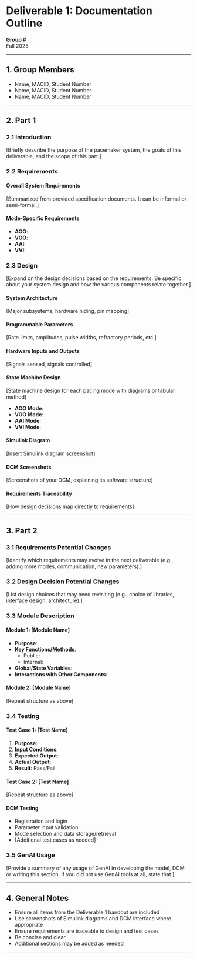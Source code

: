 # Deliverable 1: Documentation Outline

**Group #**  
Fall 2025

---

## 1. Group Members

- Name, MACID, Student Number
- Name, MACID, Student Number
- Name, MACID, Student Number

---

## 2. Part 1

### 2.1 Introduction

[Briefly describe the purpose of the pacemaker system, the goals of this deliverable, and the scope of this part.]

### 2.2 Requirements

#### Overall System Requirements
[Summarized from provided specification documents. It can be informal or semi-formal.]

#### Mode-Specific Requirements
- **AOO**: 
- **VOO**: 
- **AAI**: 
- **VVI**: 

### 2.3 Design

[Expand on the design decisions based on the requirements. Be specific about your system design and how the various components relate together.]

#### System Architecture
[Major subsystems, hardware hiding, pin mapping]

#### Programmable Parameters
[Rate limits, amplitudes, pulse widths, refractory periods, etc.]

#### Hardware Inputs and Outputs
[Signals sensed, signals controlled]

#### State Machine Design
[State machine design for each pacing mode with diagrams or tabular method]

- **AOO Mode**:
- **VOO Mode**:
- **AAI Mode**:
- **VVI Mode**:

#### Simulink Diagram
[Insert Simulink diagram screenshot]

#### DCM Screenshots
[Screenshots of your DCM, explaining its software structure]

#### Requirements Traceability
[How design decisions map directly to requirements]

---

## 3. Part 2

### 3.1 Requirements Potential Changes

[Identify which requirements may evolve in the next deliverable (e.g., adding more modes, communication, new parameters).]

### 3.2 Design Decision Potential Changes

[List design choices that may need revisiting (e.g., choice of libraries, interface design, architecture).]

### 3.3 Module Description

#### Module 1: [Module Name]
- **Purpose**: 
- **Key Functions/Methods**: 
  - Public:
  - Internal:
- **Global/State Variables**: 
- **Interactions with Other Components**: 

#### Module 2: [Module Name]
[Repeat structure as above]

### 3.4 Testing

#### Test Case 1: [Test Name]
1. **Purpose**: 
2. **Input Conditions**: 
3. **Expected Output**: 
4. **Actual Output**: 
5. **Result**: Pass/Fail

#### Test Case 2: [Test Name]
[Repeat structure as above]

#### DCM Testing
- Registration and login
- Parameter input validation
- Mode selection and data storage/retrieval
- [Additional test cases as needed]

### 3.5 GenAI Usage

[Provide a summary of any usage of GenAI in developing the model, DCM or writing this section. If you did not use GenAI tools at all, state that.]

---

## 4. General Notes

- Ensure all items from the Deliverable 1 handout are included
- Use screenshots of Simulink diagrams and DCM interface where appropriate
- Ensure requirements are traceable to design and test cases
- Be concise and clear
- Additional sections may be added as needed

---
